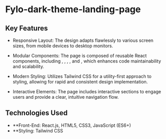 # Fylo-dark-theme-landing-page

## Key Features

* Responsive Layout: The design adapts flawlessly to various screen sizes, from mobile devices to desktop monitors.

* Modular Components: The page is composed of reusable React components, including <Landing />, <Feature />, <StayProductive />, <Testimonials />, and <GetStarted />, which enhances code maintainability and scalability.

* Modern Styling: Utilizes Tailwind CSS for a utility-first approach to styling, allowing for rapid and consistent design implementation.

* Interactive Elements: The page includes interactive sections to engage users and provide a clear, intuitive navigation flow.

## Technologies Used

* **Front-End: React.js, HTML5, CSS3, JavaScript (ES6+)
* **Styling: Tailwind CSS
